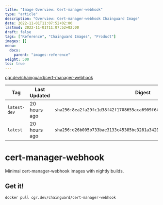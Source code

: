 ```yaml
---
title: "Image Overview: Cert-manager-webhook"
type: "article"
description: "Overview: Cert-manager-webhook Chainguard Image"
date: 2022-11-01T11:07:52+02:00
lastmod: 2022-11-01T11:07:52+02:00
draft: false
tags: ["Reference", "Chainguard Images", "Product"]
images: []
menu:
  docs:
    parent: "images-reference"
weight: 500
toc: true
---
```


[cgr.dev/chainguard/cert-manager-webhook](https://github.com/chainguard-images/images/tree/main/images/cert-manager-webhook)

| Tag          | Last Updated | Digest                                                                    |
|--------------|--------------|---------------------------------------------------------------------------|
| `latest-dev` | 20 hours ago | `sha256:8ea2fa29fc1d38f42f1708655aca6909f64c33861bd73d26c1763c887ce07f61` |
| `latest`     | 20 hours ago | `sha256:d26b005b733bae3133c45385bc3281a342094803d51bca16204e24ac726a9788` |

# cert-manager-webhook

Minimal cert-manager-webhook images with nightly builds.

## Get it!

```shell
docker pull cgr.dev/chainguard/cert-manager-webhook
```